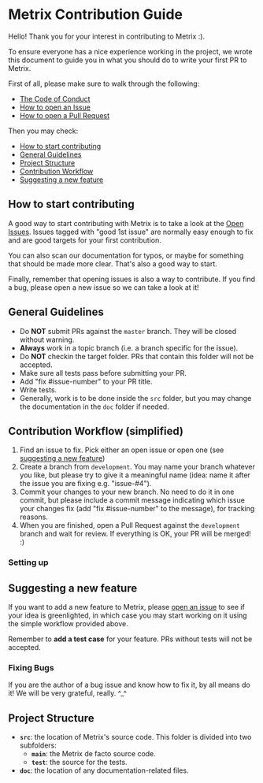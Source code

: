 # Metrix Contribution Guide

Hello! Thank you for your interest in contributing to Metrix :).

To ensure everyone has a nice experience working in the project, we wrote this document to guide you in what you should do
to write your first PR to Metrix.

First of all, please make sure to walk through the following:

- [The Code of Conduct](CODE_OF_CONDUCT.md)
- [How to open an Issue](ISSUE_TEMPLATE.md)
- [How to open a Pull Request](PULL_REQUEST_TEMPLATE.md)

Then you may check:

- [How to start contributing](#how-to-start-contributing)
- [General Guidelines](#general-guidelines)
- [Project Structure](#project-structure)
- [Contribution Workflow](#contribution-workflow)
- [Suggesting a new feature](#suggesting-a-new-feature)

## How to start contributing

A good way to start contributing with Metrix is to take a look at the [Open Issues](https://github.com/felipevfa/metrix-tec2/issues).
Issues tagged with "good 1st issue" are normally easy enough to fix and are good targets for your first contribution.

You can also scan our documentation for typos, or maybe for something that should be made more clear. That's also a good way to start.

Finally, remember that opening issues is also a way to contribute. If you find a bug, please open a new issue so we can take a look at it!

## General Guidelines

* Do **NOT** submit PRs against the ```master``` branch. They will be closed without warning.
* **Always** work in a topic branch (i.e. a branch specific for the issue).
* Do **NOT** checkin the target folder. PRs that contain this folder will not be accepted.
* Make sure all tests pass before submitting your PR. 
* Add "fix #issue-number" to your PR title.
* Write tests.
* Generally, work is to be done inside the ```src``` folder, but you may change the documentation in the ```doc``` folder if
needed.

## Contribution Workflow (simplified)

1. Find an issue to fix. Pick either an open issue or open one (see [suggesting a new feature](#suggesting-a-new-feature))
2. Create a branch from ```development```. You may name your branch whatever you like, but please try to give it a meaningful name (idea: name it after the issue you are fixing e.g. "issue-#4"). 
3. Commit your changes to your new branch. No need to do it in one commit, but please include a commit message indicating which issue your changes fix (add "fix #issue-number" to the message), for tracking reasons. 
4. When you are finished, open a Pull Request against the ```development``` branch and wait for review. If everything is OK, your PR will be merged! :)

### Setting up

## Suggesting a new feature

If you want to add a new feature to Metrix, please [open an issue](https://github.com/felipevfa/metrix-tec2/issues) to see
if your idea is greenlighted, in which case you may start working on it using the simple workflow provided above.

Remember to **add a test case** for your feature. PRs without tests will not be accepted.

### Fixing Bugs

If you are the author of a bug issue and know how to fix it, by all means do it! We will be very grateful, really. ^_^

## Project Structure

* **```src```**: the location of Metrix's source code. This folder is divided into two subfolders:  
  * **```main```**: the Metrix de facto source code.
  * **```test```**: the source for the tests.
* **```doc```**: the location of any documentation-related files. 
